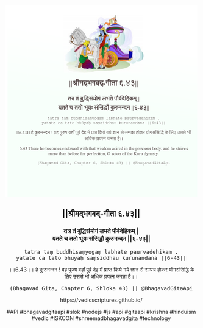 <img src="../../asset/BG_6_43.png"/>
<center><h2>||श्रीमद्‍भगवद्‍-गीता ६.४३||</h2>
<h3>तत्र तं बुद्धिसंयोगं लभते पौर्वदेहिकम् |<br/>यतते च ततो भूयः संसिद्धौ कुरुनन्दन ||६-४३||</h3>
<pre>tatra taṃ buddhisaṃyogaṃ labhate paurvadehikam .<br/>yatate ca tato bhūyaḥ saṃsiddhau kurunandana ||6-43||</pre>
<p>।।6.43।। हे कुरुनन्दन ! वह पुरुष वहाँ पूर्व देह में प्राप्त किये गये ज्ञान से सम्पन्न होकर योगसंसिद्धि के लिए उससे भी अधिक प्रयत्न करता है।।</p>
<pre>(Bhagavad Gita, Chapter 6, Shloka 43) || @BhagavadGitaApi</pre><p>https://vedicscriptures.github.io/</p><p>#API #bhagavadgitaapi #slok #nodejs #js #api #gitaapi #krishna #hinduism #vedic #ISKCON #shreemadbhagavadgita #technology</p></center>